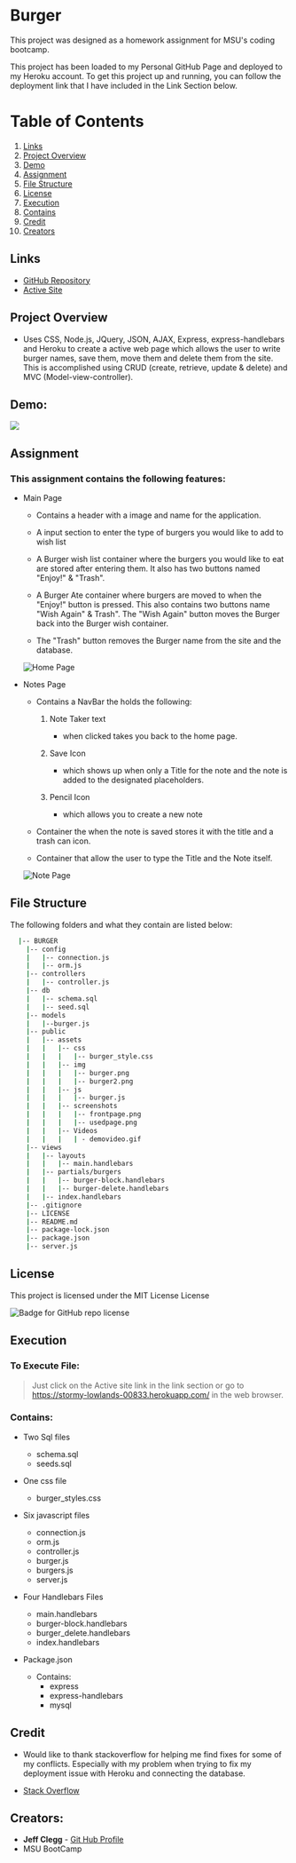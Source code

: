 # Burger

This project was designed as a homework assignment for MSU's coding bootcamp. 

This project has been loaded to my Personal GitHub Page and deployed to my Heroku account. To get this project up and running, you can follow the deployment link that I have included in the Link Section below.

# Table of Contents
1. [Links](#Links)
2. [Project Overview](#projectoverview)
3. [Demo](#demo)
4. [Assignment](#assignment)
5. [File Structure](#filestructure)
6. [License](#license)
7. [Execution](Execution)
8. [Contains](#contains)
9. [Credit](#credit)
10. [Creators](#creators)

## Links

* [GitHub Repository](https://github.com/JC72/Burger)
* [Active Site](https://stormy-lowlands-00833.herokuapp.com/)

## Project Overview <a name="projectoverview"></a>
* Uses CSS, Node.js, JQuery, JSON, AJAX, Express, express-handlebars and Heroku to create a active web page which allows the user to write burger names, save them, move them and delete them from the site.  This is accomplished using CRUD (create, retrieve, update & delete) and MVC (Model-view-controller).

## Demo:

![](https://github.com/JC72/JeffClegg_11_NoteTaker/blob/main/public/assets/video/demovideo.gif)

## Assignment
### This assignment contains the following features:

* Main Page
    * Contains a header with a image and name for the application.
    
    * A input section to enter the type of burgers you would like to add to wish list

    * A Burger wish list container where the burgers you would like to eat are stored after entering them.  It also has two buttons named "Enjoy!" & "Trash".

    * A Burger Ate container where burgers are moved to when the "Enjoy!" button is pressed.  This also contains two buttons name "Wish Again" & Trash".  The "Wish Again" button moves the Burger back into the Burger wish container.

    * The "Trash" button removes the Burger name from the site and the database.

    ![Home Page](https://github.com/JC72/JeffClegg_11_NoteTaker/blob/main/public/assets/screenshots/homepage.png)


* Notes Page

    * Contains a NavBar the holds the following:

        1. Note Taker text

            * when clicked takes you back to the home page.

        2. Save Icon

            * which shows up when only a Title for the note and the note is added to the designated placeholders.

        3. Pencil Icon 

            * which allows you to create a new note

    * Container the when the note is saved stores it with the title and a trash can icon.

    * Container that allow the user to type the Title and the Note itself.

    ![Note Page](https://github.com/JC72/JeffClegg_11_NoteTaker/blob/main/public/assets/screenshots/notespage.png)

## File Structure <a name="filestructure"></a>

The following folders and what they contain are listed below:

```bash
  |-- BURGER
    |-- config
    |   |-- connection.js
    |   |-- orm.js
    |-- controllers
    |   |-- controller.js
    |-- db
    |   |-- schema.sql
    |   |-- seed.sql
    |-- models
    |   |--burger.js
    |-- public
    |   |-- assets
    |   |   |-- css
    |   |   |   |-- burger_style.css
    |   |   |-- img
    |   |   |   |-- burger.png
    |   |   |   |-- burger2.png
    |   |   |-- js
    |   |   |   |-- burger.js
    |   |   |-- screenshots
    |   |   |   |-- frontpage.png
    |   |   |   |-- usedpage.png
    |   |   |-- Videos
    |   |   |   | - demovideo.gif
    |-- views
    |   |-- layouts
    |   |   |-- main.handlebars
    |   |-- partials/burgers
    |   |   |-- burger-block.handlebars
    |   |   |-- burger-delete.handlebars
    |   |-- index.handlebars
    |-- .gitignore
    |-- LICENSE
    |-- README.md
    |-- package-lock.json
    |-- package.json
    |-- server.js
```

## License

This project is licensed under the MIT License License

![Badge for GitHub repo license](https://img.shields.io/github/license/JC72/Burger?style=flat&logo=appveyor)

## Execution
### To Execute File:
> Just click on the Active site link in the link section or go to
https://stormy-lowlands-00833.herokuapp.com/ in the web browser.

### Contains:

* Two Sql files
    * schema.sql
    * seeds.sql

* One css file
    * burger_styles.css

* Six javascript files
    * connection.js 
    * orm.js
    * controller.js
    * burger.js
    * burgers.js
    * server.js

* Four Handlebars Files
    * main.handlebars
    * burger-block.handlebars
    * burger_delete.handlebars
    * index.handlebars
        
* Package.json
    * Contains:
        * express
        * express-handlebars
        * mysql


## Credit

* Would like to thank stackoverflow for helping me find fixes for some of my conflicts.  Especially with my problem when trying to fix my deployment issue with Heroku and connecting the database.

* [Stack Overflow](https://stackoverflow.com/)

## Creators:

* **Jeff Clegg** - [Git Hub Profile](https://github.com/JC72)
* MSU BootCamp